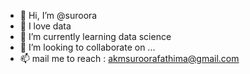 - 👋 Hi, I’m @suroora
- 👀 I love  data
- 🌱 I’m currently learning data science 
- 💞️ I’m looking to collaborate on ...
- 📫 mail me to reach : akmsuroorafathima@gmail.com

<!---
suroora/suroora is a ✨ special ✨ repository because its `README.md` (this file) appears on your GitHub profile.
You can click the Preview link to take a look at your changes.
--->
